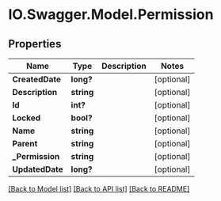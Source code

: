 # IO.Swagger.Model.Permission
## Properties

Name | Type | Description | Notes
------------ | ------------- | ------------- | -------------
**CreatedDate** | **long?** |  | [optional] 
**Description** | **string** |  | [optional] 
**Id** | **int?** |  | [optional] 
**Locked** | **bool?** |  | [optional] 
**Name** | **string** |  | [optional] 
**Parent** | **string** |  | [optional] 
**_Permission** | **string** |  | [optional] 
**UpdatedDate** | **long?** |  | [optional] 

[[Back to Model list]](../README.md#documentation-for-models) [[Back to API list]](../README.md#documentation-for-api-endpoints) [[Back to README]](../README.md)

